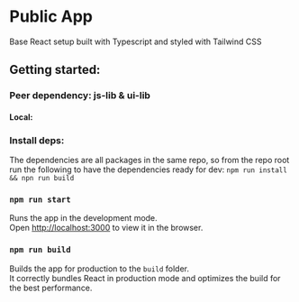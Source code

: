 # Public App

Base React setup built with Typescript and styled with Tailwind CSS

## Getting started:

### Peer dependency: js-lib & ui-lib

#### Local:

### Install deps:

The dependencies are all packages in the same repo, so from the repo root run the following to have the dependencies ready for dev:
`npm run install && npn run build`

### `npm run start`

Runs the app in the development mode.\
Open [http://localhost:3000](http://localhost:3000) to view it in the browser.

### `npm run build`

Builds the app for production to the `build` folder.\
It correctly bundles React in production mode and optimizes the build for the best performance.
